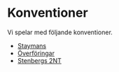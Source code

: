 # Konventioner

Vi spelar med följande konventioner.

- [Staymans](./konventioner/stayman.md)
- [Överföringar](./konventioner/transfers.md)
- [Stenbergs 2NT](./konventioner/stenbergs.md)
